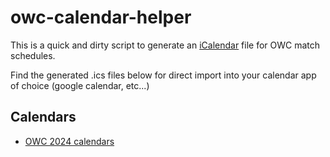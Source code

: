 # owc-calendar-helper

This is a quick and dirty script to generate an [iCalendar](https://en.wikipedia.org/wiki/ICalendar) file for OWC match schedules.

Find the generated .ics files below for direct import into your calendar app of choice (google calendar, etc...) 

## Calendars

- [OWC 2024 calendars](./calendars/2024/)
